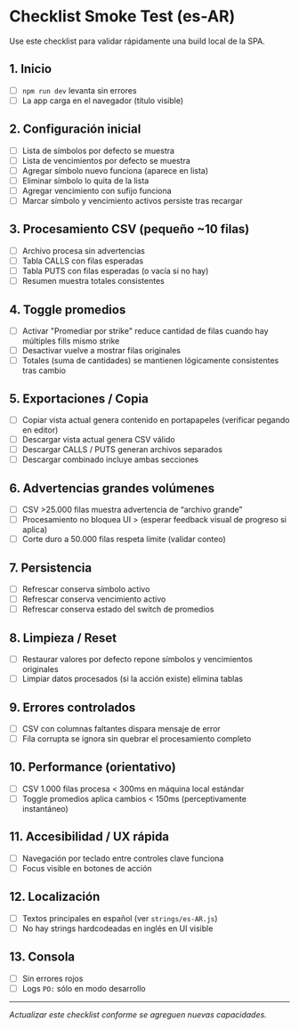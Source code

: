 # Checklist Smoke Test (es-AR)

Use este checklist para validar rápidamente una build local de la SPA.

## 1. Inicio

- [ ] `npm run dev` levanta sin errores
- [ ] La app carga en el navegador (título visible)

## 2. Configuración inicial

- [ ] Lista de símbolos por defecto se muestra
- [ ] Lista de vencimientos por defecto se muestra
- [ ] Agregar símbolo nuevo funciona (aparece en lista)
- [ ] Eliminar símbolo lo quita de la lista
- [ ] Agregar vencimiento con sufijo funciona
- [ ] Marcar símbolo y vencimiento activos persiste tras recargar

## 3. Procesamiento CSV (pequeño ~10 filas)

- [ ] Archivo procesa sin advertencias
- [ ] Tabla CALLS con filas esperadas
- [ ] Tabla PUTS con filas esperadas (o vacía si no hay)
- [ ] Resumen muestra totales consistentes

## 4. Toggle promedios

- [ ] Activar "Promediar por strike" reduce cantidad de filas cuando hay múltiples fills mismo strike
- [ ] Desactivar vuelve a mostrar filas originales
- [ ] Totales (suma de cantidades) se mantienen lógicamente consistentes tras cambio

## 5. Exportaciones / Copia

- [ ] Copiar vista actual genera contenido en portapapeles (verificar pegando en editor)
- [ ] Descargar vista actual genera CSV válido
- [ ] Descargar CALLS / PUTS generan archivos separados
- [ ] Descargar combinado incluye ambas secciones

## 6. Advertencias grandes volúmenes

- [ ] CSV >25.000 filas muestra advertencia de “archivo grande”
- [ ] Procesamiento no bloquea UI > (esperar feedback visual de progreso si aplica)
- [ ] Corte duro a 50.000 filas respeta límite (validar conteo)

## 7. Persistencia

- [ ] Refrescar conserva símbolo activo
- [ ] Refrescar conserva vencimiento activo
- [ ] Refrescar conserva estado del switch de promedios

## 8. Limpieza / Reset

- [ ] Restaurar valores por defecto repone símbolos y vencimientos originales
- [ ] Limpiar datos procesados (si la acción existe) elimina tablas

## 9. Errores controlados

- [ ] CSV con columnas faltantes dispara mensaje de error
- [ ] Fila corrupta se ignora sin quebrar el procesamiento completo

## 10. Performance (orientativo)

- [ ] CSV 1.000 filas procesa < 300ms en máquina local estándar
- [ ] Toggle promedios aplica cambios < 150ms (perceptivamente instantáneo)

## 11. Accesibilidad / UX rápida

- [ ] Navegación por teclado entre controles clave funciona
- [ ] Focus visible en botones de acción

## 12. Localización

- [ ] Textos principales en español (ver `strings/es-AR.js`)
- [ ] No hay strings hardcodeadas en inglés en UI visible

## 13. Consola

- [ ] Sin errores rojos
- [ ] Logs `PO:` sólo en modo desarrollo

---
_Actualizar este checklist conforme se agreguen nuevas capacidades._
